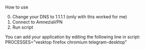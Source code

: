 How to use

0. Change your DNS to 1.1.1.1 (only with this worked for me)
1. Connect to AmneziaVPN
2. Run script

You can add your application by editing the following line in script:
PROCESSES="vesktop firefox chromium telegram-desktop"
